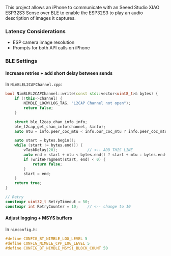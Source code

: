 This project allows an iPhone to communicate with an Seeed Studio XIAO ESP32S3 Sense over BLE to enable the ESP32S3 to play an audio description of images it captures.

### Latency Considerations
 - ESP camera image resolution
 - Prompts for both API calls on iPhone


### BLE Settings

#### Increase retries + add short delay between sends

In `NimBLEL2CAPChannel.cpp`:

```cpp
bool NimBLEL2CAPChannel::write(const std::vector<uint8_t>& bytes) {
    if (!this->channel) {
        NIMBLE_LOGW(LOG_TAG, "L2CAP Channel not open");
        return false;
    }

    struct ble_l2cap_chan_info info;
    ble_l2cap_get_chan_info(channel, &info);
    auto mtu = info.peer_coc_mtu < info.our_coc_mtu ? info.peer_coc_mtu : info.our_coc_mtu;

    auto start = bytes.begin();
    while (start != bytes.end()) {
        vTaskDelay(20);             // <-- ADD THIS LINE
        auto end = start + mtu < bytes.end() ? start + mtu : bytes.end();
        if (writeFragment(start, end) < 0) {
            return false;
        }
        start = end;
    }
    return true;
}
```

```cpp
// Retry
constexpr uint32_t RetryTimeout = 50;
constexpr int RetryCounter = 10;    // <-- change to 10
```

#### Adjust logging + MSYS buffers

In `nimconfig.h`:

```cpp
#define CONFIG_BT_NIMBLE_LOG_LEVEL 5
#define CONFIG_NIMBLE_CPP_LOG_LEVEL 5
#define CONFIG_BT_NIMBLE_MSYS1_BLOCK_COUNT 50
```